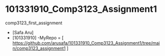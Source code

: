 # 101331910_Comp3123_Assignment1
comp3123_first_assignment

- [Safa Aru]
- [101331910]
-MyRepo = [ https://github.com/arusafa/101331910_Comp3123_Assignment1/tree/main/comp3123_assignment1 ] 
